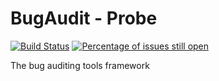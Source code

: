 # BugAudit - Probe
[![Build Status](https://travis-ci.org/bugaudit/bugaudit-probe.svg)](https://travis-ci.org/bugaudit/bugaudit-probe)
[![Percentage of issues still open](http://isitmaintained.com/badge/open/bugaudit/bugaudit-probe.svg)](http://isitmaintained.com/project/bugaudit/bugaudit-probe "Percentage of issues still open")

The bug auditing tools framework